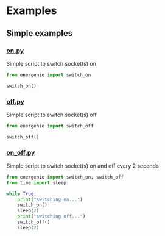 # Examples

## Simple examples

### [on.py](https://github.com/bennuttall/energenie/tree/master/examples/simple/on.py)

Simple script to switch socket(s) on

```python
from energenie import switch_on

switch_on()
```

### [off.py](https://github.com/bennuttall/energenie/tree/master/examples/simple/off.py)

Simple script to switch socket(s) off

```python
from energenie import switch_off

switch_off()
```

### [on_off.py](https://github.com/bennuttall/energenie/tree/master/examples/simple/on_off.py)

Simple script to switch socket(s) on and off every 2 seconds

```python
from energenie import switch_on, switch_off
from time import sleep

while True:
    print("switching on...")
    switch_on()
    sleep(2)
    print("switching off...")
    switch_off()
    sleep(2)
```
